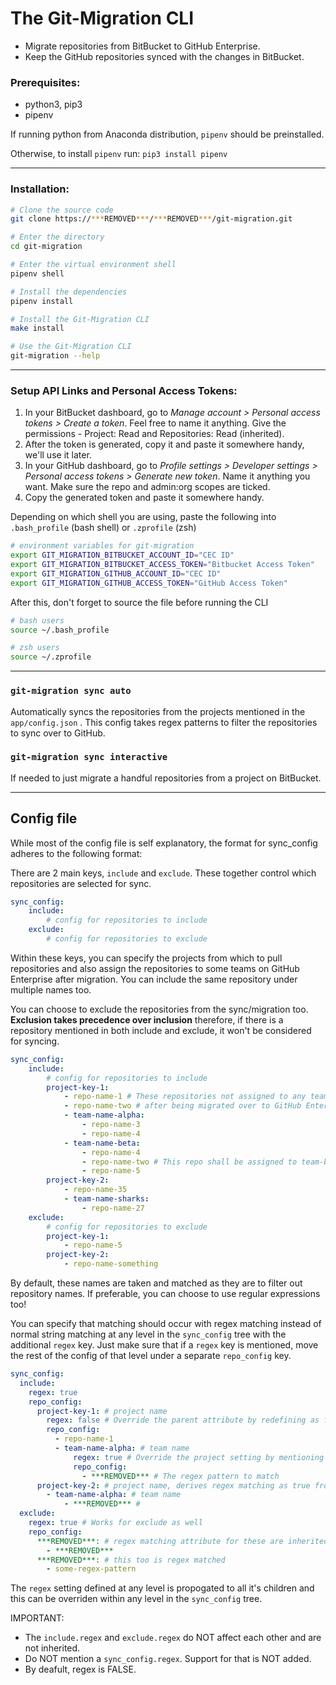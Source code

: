 # The Git-Migration CLI



- Migrate repositories from BitBucket to GitHub Enterprise.
- Keep the GitHub repositories synced with the changes in BitBucket.



### Prerequisites:

- python3, pip3
- pipenv

If running python from Anaconda distribution, `pipenv` should be preinstalled.

Otherwise, to install `pipenv` run: `pip3 install pipenv`

------



### Installation:

```bash
# Clone the source code
git clone https://***REMOVED***/***REMOVED***/git-migration.git

# Enter the directory
cd git-migration

# Enter the virtual environment shell
pipenv shell

# Install the dependencies
pipenv install

# Install the Git-Migration CLI
make install

# Use the Git-Migration CLI
git-migration --help
```

------



### Setup API Links and Personal Access Tokens:

1. In your BitBucket dashboard, go to *Manage account > Personal access tokens > Create a token*. Feel free to name it anything. Give the permissions - Project: Read and Repositories: Read (inherited).
2. After the token is generated, copy it and paste it somewhere handy, we'll use it later.
3. In your GitHub dashboard, go to *Profile settings > Developer settings > Personal access tokens > Generate new token*. Name it anything you want. Make sure the repo and admin:org scopes are ticked.
4. Copy the generated token and paste it somewhere handy.



Depending on which shell you are using, paste the following into `.bash_profile` (bash shell) or `.zprofile` (zsh)

```bash
# environment variables for git-migration
export GIT_MIGRATION_BITBUCKET_ACCOUNT_ID="CEC ID"
export GIT_MIGRATION_BITBUCKET_ACCESS_TOKEN="Bitbucket Access Token"
export GIT_MIGRATION_GITHUB_ACCOUNT_ID="CEC ID"
export GIT_MIGRATION_GITHUB_ACCESS_TOKEN="GitHub Access Token"
```



After this, don't forget to source the file before running the CLI

```bash
# bash users
source ~/.bash_profile

# zsh users
source ~/.zprofile
```

------



### `git-migration sync auto`

Automatically syncs the repositories from the projects mentioned in the `app/config.json` . This config takes regex patterns to filter the repositories to sync over to GitHub.



### `git-migration sync interactive`

If needed to just migrate a handful repositories from a project on BitBucket.

------



## Config file

While most of the config file is self explanatory, the format for sync_config adheres to the following format:



There are 2 main keys, `include` and `exclude`. These together control which repositories are selected for sync.

```yaml
sync_config:
	include:
		# config for repositories to include
	exclude:
		# config for repositories to exclude
```



Within these keys, you can specify the projects from which to pull repositories and also assign the repositories to some teams on GitHub Enterprise after migration. You can include the same repository under multiple names too.



You can choose to exclude the repositories from the sync/migration too. **Exclusion takes precedence over inclusion** therefore, if there is a repository mentioned in both include and exclude, it won't be considered for syncing.

```yaml
sync_config:
	include:
		# config for repositories to include
		project-key-1:
			- repo-name-1 # These repositories not assigned to any team
			- repo-name-two # after being migrated over to GitHub Enterprise
			- team-name-alpha:
				- repo-name-3
				- repo-name-4
			- team-name-beta:
				- repo-name-4
				- repo-name-two # This repo shall be assigned to team-beta as it is mentioned again
				- repo-name-5
		project-key-2:
			- repo-name-35
			- team-name-sharks:
				- repo-name-27
	exclude:
		# config for repositories to exclude
		project-key-1:
			- repo-name-5
		project-key-2:
			- repo-name-something
```



By default, these names are taken and matched as they are to filter out repository names. If preferable, you can choose to use regular expressions too!

You can specify that matching should occur with regex matching instead of normal string matching at any level in the `sync_config` tree with the additional `regex` key. Just make sure that if a `regex` key is mentioned, move the rest of the config of that level under a separate `repo_config` key.

```yaml
sync_config:
  include:
    regex: true
    repo_config:
      project-key-1: # project name
        regex: false # Override the parent attribute by redefining as false for this project
        repo_config:
          - repo-name-1
          - team-name-alpha: # team name
              regex: true # Override the project setting by mentioning for this team
              repo_config:
                - ***REMOVED*** # The regex pattern to match
      project-key-2: # project name, derives regex matching as true from parent include
        - team-name-alpha: # team name
            - ***REMOVED*** # 
  exclude:
    regex: true # Works for exclude as well
    repo_config:
      ***REMOVED***: # regex matching attribute for these are inherited from the parent
        - ***REMOVED***
      ***REMOVED***: # this too is regex matched
        - some-regex-pattern
```



The `regex` setting defined at any level is propogated to all it's children and this can be overriden within any level in the `sync_config` tree.



IMPORTANT:

- The `include.regex` and `exclude.regex` do NOT affect each other and are not inherited.
- Do NOT mention a `sync_config.regex`. Support for that is NOT added.
- By deafult, regex is FALSE.